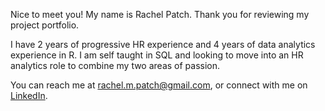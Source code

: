 Nice to meet you! My name is Rachel Patch. Thank you for reviewing my project portfolio.

I have 2 years of progressive HR experience and 4 years of data analytics experience in R.
I am self taught in SQL and looking to move into an HR analytics role to combine my two areas of passion.

You can reach me at rachel.m.patch@gmail.com, or connect with me on [LinkedIn](https://www.linkedin.com/in/rachel-m-patch/).
